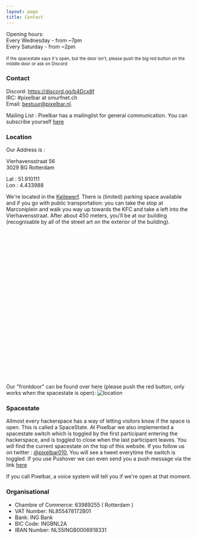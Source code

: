 ```yaml
---
layout: page
title: Contact
---
```


<p class="message">
  Opening hours: <br /> Every Wednesday - from ~7pm <br /> Every Saturday - from ~2pm <br /><br /><small>If the spacestate says it's open, but the door isn't, please push the big red button on the middle door or ask on Discord</small>
</p>

### Contact

Discord: <a href="https://discord.gg/b4Dcx8f">https://discord.gg/b4Dcx8f</a><br />
IRC: #pixelbar at smurfnet.ch<br />
Email: <a href="mailto:bestuur@pixelbar.nl">bestuur@pixelbar.nl.</a>

Mailing List : Pixelbar has a mailinglist for general communication. You can subscribe yourself <a href="https://www.pixelbar.nl/joinlist/">here</a>

### Location

Our Address is :

Vierhavensstraat 56<br />
3029 BG Rotterdam

Lat : 51.910111<br />
Lon : 4.433988

We're located in the <a href="https://www.keilewerf.nl">Keilewerf</a>. There is (limited) parking space available and if you go with public transportation: you can take the stop at Marconiplein and walk you way up towards the KFC and take a left into the Vierhavensstraat. After about 450 meters, you'll be at our building (recognisable by all of the street art on the exterior of the building).

<script src="https://maps.googleapis.com/maps/api/js"></script>
<script>
  function initialize() {
    var mapCanvas = document.getElementById('map');
    var mapOptions = {
      center: new google.maps.LatLng(51.910111, 4.433988),
      zoom: 16,
      mapTypeId: google.maps.MapTypeId.ROADMAP
    }
    var map = new google.maps.Map(mapCanvas, mapOptions)
    var markerPos = new google.maps.LatLng(51.910111, 4.433988);
    var marker = new google.maps.Marker({
      position: markerPos,
      map: map,
      title: "Pixelbar HQ",
    });
  }
  google.maps.event.addDomListener(window, 'load', initialize);
</script>
<div id="map" style="width: 100%; height: 400px; margin-bottom: 15px;"></div>

Our "frontdoor" can be found over here (please push the red button, only works when the spacestate is open):
![location](/public/images/shared/location.jpg)

### Spacestate

Allmost every hackerspace has a way of letting visitors know if the space is open. This is called a SpaceState. At Pixelbar we also implemented a spacestate switch which is toggled by the first participant entering the hackerspace, and is toggled to close when the last participant leaves. You will find the current spacestate on the top of this website. If you follow us on twitter : <a href="https://www.twitter.com/pixelbar010">@pixelbar010</a>, You will see a tweet everytime the switch is toggled. If you use Pushover we can even send you a push message via the link <a href="https://pushover.net/subscribe/PixelbarSpacestate-gbQgUDCwh2Yi8L5">here</a>

If you call Pixelbar, a voice system will tell you if we're open at that moment.


### Organisational

* Chambre of Commerce: 63989255 ( Rotterdam )
* VAT Number: NL855478172B01
* Bank: ING Bank
* BIC Code: INGBNL2A
* IBAN Number: NL55INGB0006918331
